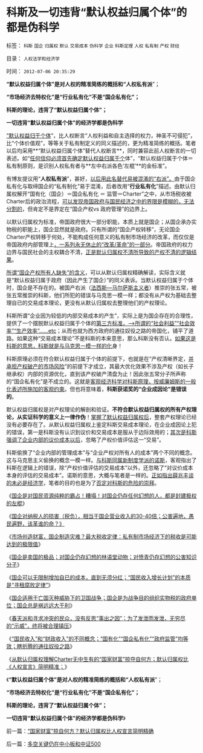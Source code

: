 # 科斯及一切违背“默认权益归属个体”的都是伪科学

标签： `科斯` `国企` `归属权` `默认` `交易成本` `伪科学` `企业` `科斯定理` `人权` `私有制` `产权` `财经` 

目录： `人权法学和经济学`

时间： `2012-07-06 20:35:29`

**“默认权益归属个体”是对人权的精准简练的概括和“人权私有派**”；

**“市场经济去特权化”是“行业私有化”不是“国企私有化”；**

**科斯的理论，违背了“默认权益归属个体”；**

**一切违背“默认权益归属个体”的经济学都是伪科学**

[“默认权益归于个体](../../../2012/7/2/愚昧的《人权宣言》不了解“默认归属权”.md)”，比人权断言“人权利益和自主选择的权力，神圣不可侵犯”，比“个体价值观”，等等关于私有制定义的同义描述的，更为精准简练的概括。笔者以后均采用**“默认权益归属个体”替代人权断言**，同时兼容此前人权断言的一切表述。如“[任何信仰必须首先确定默认权益归属于个](../../../2010/6/20/任何信仰都有对个体价值观的“原罪”.md)体”，“默认权益归属于个体＝私有制原则，是识别人权私有者与**左中右派各色‘左棍’**的金标准”。

有博友提议用“**人权私有派**”，甚好，[以后用此名替代易被混淆的“右派”。](../../../2012/6/5/茅于轼和米塞斯的建议；“极端”总是“公害”中的激进者；.md)由于国企私有化与取缔国企的“私有制化”易于混淆，后者改用“**行业私有化**”描述。由默认归属权解开“国有化（国企）＝国企私有化 ＝ 监管＝Charter”之中，从市场税收被Charter后的政治流程，[可以发现帝国政府与国民经济之中的界限是模糊的，无法分割的](../../../2012/6/26/民主与专制的微小差异.md)，但肯定不是界定在“国企产权vs 政府管理”的边界上。

以默认归属权为标准，帝国政府很大一部分职能，本质上就是国企；从国企承办实物税的职能上，国企显然就是政府。只有所谓的“国企产权转移”，无论国企Charter产权转移于何处，不能构成任何意义的私有制市场经济的改革，而仅仅是帝国政府内部管理上[，一系列永无休止的“改革/革命”的一部分](../../../2012/6/13/革命终归是无效的折腾，公有制社会人人闹革命.md)。帝国政府的权力边界与国民社会的主权耦合不清，[正是默认归属权不清所导致的产权不清的逻辑结果](../../../2010/1/22/管理学向经济学靠拢“产权细分”.md)。

[所谓“国企产权所有人缺失”的含义](../../../2009/11/1/对象逻辑标识语义矫饰的“所有权窃据”.md)，可以从默认归属权精确解读，实际含义就是“默认权益归属于政府（因此产生了国企）”的同义表诉。当默认权益归属于个体时，国企是不存在的。被国产右派（[法西斯—马尔萨斯主义者](../../../2012/6/3/工团主义的孪生子“社会主义”和“法西斯主义”.md)）推崇的张五常，被张五常推崇的科斯，他们所犯的错误与马克思一模一样；都没有从产权为基础去整理自已的交易成本理论，更没有从默认归属权去整理他们的产权理论。

科斯所谓“企业因为较低的内部交易成本的产生”，实际上是为国企存在的合理性，提供了一个摆脱默认权益归属于个体的[第三方标准，——>所谓的“社会利益”“社会效率”“生产效率”……etc](../../../2011/1/6/“均衡经济学”是伪科学，租值和租值耗散.md)；从而也就为西方政府的通往奴役之路的帝国化，铺平了道路。如果这种“交易成本理论”不是科斯的本来意思，那么科斯没有否认。[如果这是科斯的意思，科斯就是与马克思一模一样的化](../../../2010/1/4/科斯先生有多大的权威意义.md)身！

科斯原理必须在符合默认权益归属于个体的前提下，也就是在“产权清晰界定，[并承担产权破产的市场风险](../../../2009/2/21/进化论：死亡是为了生存，经济中的淘汰和破产.md)”的前提下才成立，其最大优化效果不涉及产权（如长子继承权）内部的资源优化，直到该产权破产清盘为止！因此张五常分子所声称的“国企私有化”是不成立的。这就是[客观经济科学对科斯原理，按威廉姆斯的一般化表述所施加的客观约束](../../../2011/10/24/博弈论应用的基本条件是afford错误的损失.md)。但也将意味着，**科斯获诺奖的“企业成因论”是错误的**。

默认权益归属权是对产权理论的解剖和验证。**不符合默认权益归属权的所有产权理论，从实证科学的意义上一律作伪**！[掌握了默认权益归属权后](../../../2011/5/13/民主取决于默认权益归属权.md)，整套产权理论已经没有必要存在了。从默认权益归属权上鉴定科斯交易成本理论，在企业成因论上犯的错误，第一是科斯没有认识到议价和交易成本是服从于边际效用的；[其次是科斯强调了企业内部的议价成本以后](../../../2009/9/9/人权是科斯交易成本理论的前提即议价权.md)，忽略了产权价值评估这一“交易”。

科斯偷换了“企业内部的管理成本”与“企业产权对所有人的成本”两个不同的概念。这与马克思主义偷换的概念一模一样。[与科斯同属新制度学派的诺斯](../../../2011/12/9/根本不存在“张五常的经济学”.md)，客观指出了科斯在逻辑上的错误，除“产权价值评估的交易成本”以外，还忽略了“对议价成本本身的评估的交易成本”。诺斯的意思，大概与笔者是一样的。[正如指出薛兆丰谈的未必是经济学](../../../2012/6/10/薛兆丰先生的权威型大脑和吴英案的大字报.md)，笔者的目的也是为了[否定对科斯的危险的崇拜](../../../2009/10/17/新的主义又来救中国.md)。

《[国企是对国民资源纯粹的霸占！糟塌！对国企仍存任何幻想的人，都是封建极权的左棍](../../../2012/7/2/愚昧的《人权宣言》不了解“默认归属权”.md)》

《[国企对纳税人的损害（税负），相当于国企营业收入的30-40倍；公害遍地，愚民遍野，该革谁的命？》](../../../2012/7/3/国企对祖国的损害，至少相当于国企收入30-50倍.md)

《[市场创造财富，国企制造灾难？最大税收定律：私有制市场经济下的税收是可能达到的极限值](../../../2012/7/3/市场创造财富，国企制造灾难.md)》

《[国企是卖国的极品；对国企仍存幻想的林语堂动物；对愤青仍存幻想的公害知识分子](../../../2012/7/4/国企是卖国殃民的极品，对愤青仍存幻想的公知.md)》

《[国企可以无限制增加自已的成本，直到无须分红；“国民收入增长计划”的本质是“寻租腐败定律”](../../../2012/7/4/“国民收入倍增计划”本质是“寻租腐败定律”.md)》

《[国企适用于亡国灭种威胁下的卫国战争；国企是为战争目的组织实物税的政府单位；国企总是祸远远大于利](../../../2012/7/4/国企适用于亡国灭种威胁下的卫国战争.md)》

《[春天派和寻求冲突的民众，没有反思“事出之因”；为了发泄而发泄，无穷尽的“示威”，终将被合理镇压](../../../2012/7/6/一百个人九十种哲学，外加十套乌托邦.md)》

《[“国民收入”和“财政收入”的不同概念；“国有化”“国企私有化”“政府监管”均等效；瞎折腾的通往奴役之路](../../../2012/7/6/“国民收入”和“财政收入”的不同概念；.md)》

《[从默认归属权理解Charter无中生有的“国家财富”掠夺自何方；默认归属权比《人权宣言》简明精准；](../../../2012/7/6/“国家财富”掠自何方？默认归属权比人权宣言简明精确.md)》

《**“默认权益归属个体”是对人权的精准简练的概括和“人权私有派**”；

**“市场经济去特权化”是“行业私有化”不是“国企私有化”；**

**科斯的理论，违背了“默认权益归属个体”；**

**一切违背“默认权益归属个体”的经济学都是伪科学**》



前一篇：[“国家财富”掠自何方？默认归属权比人权宣言简明精确](../../../2012/7/6/“国家财富”掠自何方？默认归属权比人权宣言简明精确.md)

后一篇：[多空关键仍在中小板和中证500](../../../2012/7/6/多空关键仍在中小板和中证500.md)